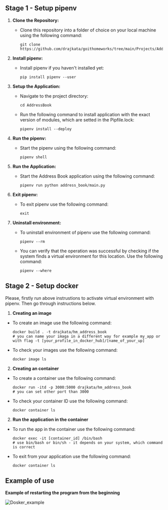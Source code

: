 ## Stage 1 - Setup pipenv

1. **Clone the Repository:**

   - Clone this repository into a folder of choice on your local machine using the following command:
     ```
     git clone https://github.com/drajkata/goithomeworks/tree/main/Projects/AddressBook
     ```

2. **Install pipenv:**

   - Install pipenv if you haven't installed yet:
     ```
     pip install pipenv --user
     ```

3. **Setup the Application:**

   - Navigate to the project directory:
     ```
     cd AddressBook
     ```
   - Run the following command to install application with the exact version of modules, which are setted in the Pipfile.lock:
     ```
     pipenv install --deploy
     ```

4. **Run the pipenv:**

   - Start the pipenv using the following command:
     ```
     pipenv shell
     ```

5. **Run the Application:**

   - Start the Address Book application using the following command:
     ```
     pipenv run python address_book/main.py
     ```

6. **Exit pipenv:**

   - To exit pipenv use the following command:
     ```
     exit
     ```

7. **Uninstall environment:**
   - To uninstall environment of pipenv use the following command:
     ```
     pipenv --rm
     ```
   - You can verify that the operation was successful by checking if the system finds a virtual environment for this location. Use the following command:
     ```
     pipenv --where
     ```

## Stage 2 - Setup docker

Please, firstly run above instrustions to activate virtual environment with pipenv. Then go through instructions below.

1. **Creating an image**

- To create an image use the following command:

  ```
  docker build . -t drajkata/hm_address_book
  # you can name your imaga in a different way for example my_app or with flag -t [your_profile_in_docker_hub]/[name_of_your_up]
  ```

- To check your images use the following command:
  ```
  docker image ls
  ```

2. **Creating an container**

- To create a container use the following command:

  ```
  docker run -itd -p 3000:5000 drajkata/hm_address_book
  # you can set other port than 3000
  ```

- To check your container ID use the following command:
  ```
  docker container ls
  ```

2. **Run the application in the container**

- To run the app in the container use the following command:

  ```
  docker exec -it [container_id] /bin/bash
  # use bin/bash or bin/sh - it depends on your system, which command is correct
  ```

- To exit from your application use the following command:
  ```
  docker container ls
  ```

## Example of use

**Example of restarting the program from the beginning**

![Dosker_example](https://github.com/drajkata/goithomeworks/tree/main/Projects/AddressBook/Docker_example.png)
